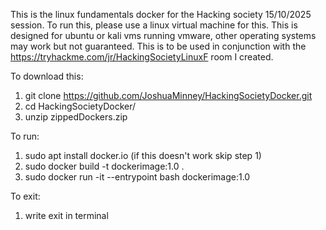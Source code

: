 This is the linux fundamentals docker for the Hacking society 15/10/2025 session.
To run this, please use a linux virtual machine for this. This is designed for ubuntu or kali vms running vmware, other operating systems may work but not guaranteed.
This is to be used in conjunction with the https://tryhackme.com/jr/HackingSocietyLinuxF room I created.


To download this:
1) git clone https://github.com/JoshuaMinney/HackingSocietyDocker.git
2) cd HackingSocietyDocker/
3) unzip zippedDockers.zip
   
To run:
1) sudo apt install docker.io (if this doesn't work skip step 1)
2) sudo docker build -t dockerimage:1.0 .
3) sudo docker run -it --entrypoint bash dockerimage:1.0

To exit:
1) write exit in terminal
